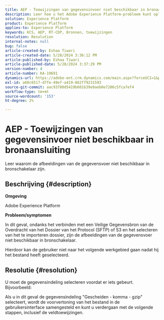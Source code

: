 ```yaml
---
title: AEP - Toewijzingen van gegevensinvoer niet beschikbaar in bronaansluiting
description: Leer hoe u het Adobe Experience Platform-probleem kunt oplossen waarbij geen gegevenstoevoertoewijzingen beschikbaar zijn in de bronconnector.
solution: Experience Platform
product: Experience Platform
applies-to: Experience Platform
keywords: KCS, AEP, RT-CDP, Bronnen, toewijzingen
resolution: Resolution
internal-notes: null
bug: false
article-created-by: Eshaa Tiwari
article-created-date: 5/28/2024 3:36:12 PM
article-published-by: Eshaa Tiwari
article-published-date: 5/28/2024 3:37:29 PM
version-number: 4
article-number: KA-19691
dynamics-url: https://adobe-ent.crm.dynamics.com/main.aspx?forceUCI=1&pagetype=entityrecord&etn=knowledgearticle&id=69e95efe-071d-ef11-840b-6045bd026dc7
exl-id: a60c6517-d7fe-49ef-a419-862ff9231593
source-git-commit: aac93780d5419b601639e9aeb0e7206c5fca7ef4
workflow-type: tm+mt
source-wordcount: '153'
ht-degree: 2%

---
```


# AEP - Toewijzingen van gegevensinvoer niet beschikbaar in bronaansluiting


Leer waarom de afbeeldingen van de gegevensvoer niet beschikbaar in bronschakelaar zijn.

## Beschrijving {#description}


<b>Omgeving</b>

Adobe Experience Platform

<b>Probleem/symptomen</b>

In dit geval, ondanks het verbinden met een Veilige Gegevensbron van de Overdracht van het Dossier van het Protocol (SFTP) of S3 en het selecteren van het te importeren dossier, zijn de afbeeldingen van de gegevensvoer niet beschikbaar in bronschakelaar.

Hierdoor kan de gebruiker niet naar het volgende werkgebied gaan nadat hij het bestand heeft geselecteerd.




## Resolutie {#resolution}


U moet de gegevensindeling selecteren voordat er iets gebeurt. Bijvoorbeeld:

Als u in dit geval de gegevensindeling &quot;Gescheiden - komma - gzip&quot; selecteert, wordt de voorvertoning van het bestand in de gebruikersinterface samengesteld en kunt u verdergaan met de volgende stappen, inclusief de veldtoewijzingen.
